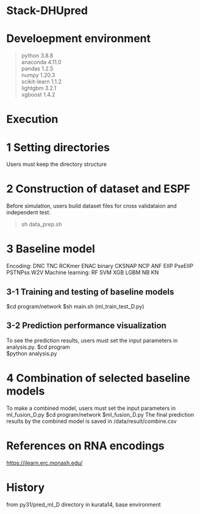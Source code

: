 # Stack-DHUpred

# Develoepment environment
 >python 3.8.8  
 >anaconda 4.11.0  
 >pandas 1.2.5  
 >numpy 1.20.3  
 >scikit-learn 1.1.2  
 >lightgbm 3.2.1  
 >xgboost  1.4.2  

# Execution
# 1 Setting directories
Users must keep the directory structure

# 2 Construction of dataset and ESPF
Before simulation, users build dataset files for cross validataion and independent test:
>sh data_prep.sh
  
# 3 Baseline model
Encoding: DNC TNC RCKmer ENAC binary CKSNAP NCP ANF EIIP PseEIIP PSTNPss W2V
Machine learning: RF SVM XGB LGBM NB KN
## 3-1 Training and testing of baseline models
$cd program/network
$sh main.sh
(ml_train_test_D.py) 

## 3-2 Prediction performance visualization
To see the prediction results, users must set the input parameters in analysis.py.
$cd program  
$python analysis.py

# 4 Combination of selected baseline models
To make a combined model, users must set the input parameters in ml_fusion_D.py
$cd program/network
$ml_fusion_D.py
The final prediction results by the combined model is saved in /data/result/combine.csv

# References on RNA encodings
https://ilearn.erc.monash.edu/

# History
from py31/pred_ml_D directory in kurata14, base environment

